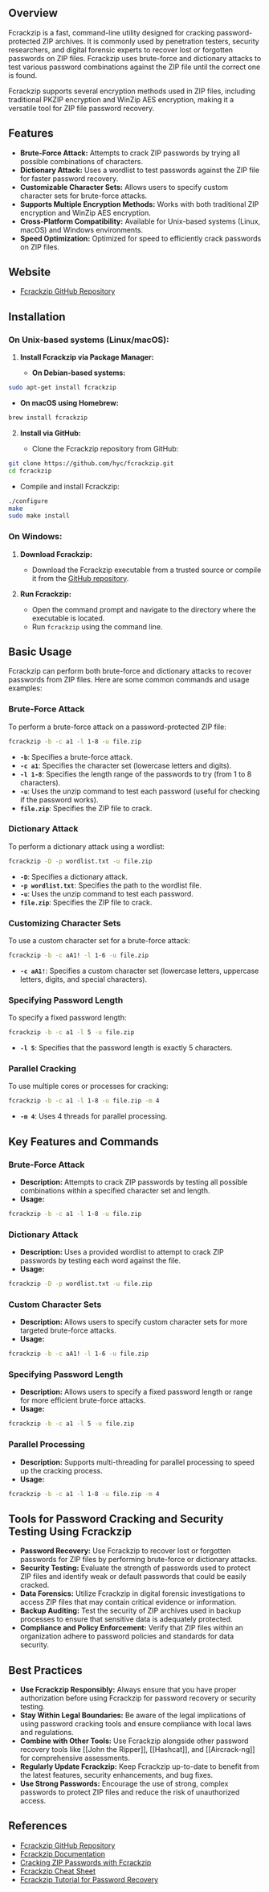 ## Overview
Fcrackzip is a fast, command-line utility designed for cracking password-protected ZIP archives. It is commonly used by penetration testers, security researchers, and digital forensic experts to recover lost or forgotten passwords on ZIP files. Fcrackzip uses brute-force and dictionary attacks to test various password combinations against the ZIP file until the correct one is found.

Fcrackzip supports several encryption methods used in ZIP files, including traditional PKZIP encryption and WinZip AES encryption, making it a versatile tool for ZIP file password recovery.

## Features
- **Brute-Force Attack:** Attempts to crack ZIP passwords by trying all possible combinations of characters.
- **Dictionary Attack:** Uses a wordlist to test passwords against the ZIP file for faster password recovery.
- **Customizable Character Sets:** Allows users to specify custom character sets for brute-force attacks.
- **Supports Multiple Encryption Methods:** Works with both traditional ZIP encryption and WinZip AES encryption.
- **Cross-Platform Compatibility:** Available for Unix-based systems (Linux, macOS) and Windows environments.
- **Speed Optimization:** Optimized for speed to efficiently crack passwords on ZIP files.

## Website
- [Fcrackzip GitHub Repository](https://github.com/hyc/fcrackzip)

## Installation

### On Unix-based systems (Linux/macOS):

1. **Install Fcrackzip via Package Manager:**

   - **On Debian-based systems:**

```sh
sudo apt-get install fcrackzip
```

   - **On macOS using Homebrew:**

```sh
brew install fcrackzip
```

2. **Install via GitHub:**

   - Clone the Fcrackzip repository from GitHub:

```sh
git clone https://github.com/hyc/fcrackzip.git
cd fcrackzip
```

   - Compile and install Fcrackzip:

```sh
./configure
make
sudo make install
```

### On Windows:

1. **Download Fcrackzip:**

   - Download the Fcrackzip executable from a trusted source or compile it from the [GitHub repository](https://github.com/hyc/fcrackzip).

2. **Run Fcrackzip:**

   - Open the command prompt and navigate to the directory where the executable is located.
   - Run `fcrackzip` using the command line.

## Basic Usage
Fcrackzip can perform both brute-force and dictionary attacks to recover passwords from ZIP files. Here are some common commands and usage examples:

### Brute-Force Attack
To perform a brute-force attack on a password-protected ZIP file:

```sh
fcrackzip -b -c a1 -l 1-8 -u file.zip
```

- **`-b`**: Specifies a brute-force attack.
- **`-c a1`**: Specifies the character set (lowercase letters and digits).
- **`-l 1-8`**: Specifies the length range of the passwords to try (from 1 to 8 characters).
- **`-u`**: Uses the unzip command to test each password (useful for checking if the password works).
- **`file.zip`**: Specifies the ZIP file to crack.

### Dictionary Attack
To perform a dictionary attack using a wordlist:

```sh
fcrackzip -D -p wordlist.txt -u file.zip
```

- **`-D`**: Specifies a dictionary attack.
- **`-p wordlist.txt`**: Specifies the path to the wordlist file.
- **`-u`**: Uses the unzip command to test each password.
- **`file.zip`**: Specifies the ZIP file to crack.

### Customizing Character Sets
To use a custom character set for a brute-force attack:

```sh
fcrackzip -b -c aA1! -l 1-6 -u file.zip
```

- **`-c aA1!`**: Specifies a custom character set (lowercase letters, uppercase letters, digits, and special characters).

### Specifying Password Length
To specify a fixed password length:

```sh
fcrackzip -b -c a1 -l 5 -u file.zip
```

- **`-l 5`**: Specifies that the password length is exactly 5 characters.

### Parallel Cracking
To use multiple cores or processes for cracking:

```sh
fcrackzip -b -c a1 -l 1-8 -u file.zip -m 4
```

- **`-m 4`**: Uses 4 threads for parallel processing.

## Key Features and Commands

### Brute-Force Attack
- **Description:** Attempts to crack ZIP passwords by testing all possible combinations within a specified character set and length.
- **Usage:**
```sh
fcrackzip -b -c a1 -l 1-8 -u file.zip
```

### Dictionary Attack
- **Description:** Uses a provided wordlist to attempt to crack ZIP passwords by testing each word against the file.
- **Usage:**
```sh
fcrackzip -D -p wordlist.txt -u file.zip
```

### Custom Character Sets
- **Description:** Allows users to specify custom character sets for more targeted brute-force attacks.
- **Usage:**
```sh
fcrackzip -b -c aA1! -l 1-6 -u file.zip
```

### Specifying Password Length
- **Description:** Allows users to specify a fixed password length or range for more efficient brute-force attacks.
- **Usage:**
```sh
fcrackzip -b -c a1 -l 5 -u file.zip
```

### Parallel Processing
- **Description:** Supports multi-threading for parallel processing to speed up the cracking process.
- **Usage:**
```sh
fcrackzip -b -c a1 -l 1-8 -u file.zip -m 4
```

## Tools for Password Cracking and Security Testing Using Fcrackzip

- **Password Recovery:** Use Fcrackzip to recover lost or forgotten passwords for ZIP files by performing brute-force or dictionary attacks.
- **Security Testing:** Evaluate the strength of passwords used to protect ZIP files and identify weak or default passwords that could be easily cracked.
- **Data Forensics:** Utilize Fcrackzip in digital forensic investigations to access ZIP files that may contain critical evidence or information.
- **Backup Auditing:** Test the security of ZIP archives used in backup processes to ensure that sensitive data is adequately protected.
- **Compliance and Policy Enforcement:** Verify that ZIP files within an organization adhere to password policies and standards for data security.

## Best Practices
- **Use Fcrackzip Responsibly:** Always ensure that you have proper authorization before using Fcrackzip for password recovery or security testing.
- **Stay Within Legal Boundaries:** Be aware of the legal implications of using password cracking tools and ensure compliance with local laws and regulations.
- **Combine with Other Tools:** Use Fcrackzip alongside other password recovery tools like [[John the Ripper]], [[Hashcat]], and [[Aircrack-ng]] for comprehensive assessments.
- **Regularly Update Fcrackzip:** Keep Fcrackzip up-to-date to benefit from the latest features, security enhancements, and bug fixes.
- **Use Strong Passwords:** Encourage the use of strong, complex passwords to protect ZIP files and reduce the risk of unauthorized access.

## References
- [Fcrackzip GitHub Repository](https://github.com/hyc/fcrackzip)
- [Fcrackzip Documentation](https://github.com/hyc/fcrackzip/blob/master/README.md)
- [Cracking ZIP Passwords with Fcrackzip](https://null-byte.wonderhowto.com/how-to/crack-passwords-zip-files-using-fcrackzip-0182099/)
- [Fcrackzip Cheat Sheet](https://highon.coffee/blog/fcrackzip-cheat-sheet/)
- [Fcrackzip Tutorial for Password Recovery](https://www.hackingarticles.in/cracking-zip-passwords-using-fcrackzip/)

